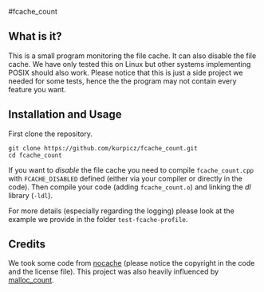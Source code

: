 #fcache_count

## What is it?
This is a small program monitoring the file cache.
It can also disable the file cache.
We have only tested this on Linux but other systems implementing POSIX should also work.
Please notice that this is just a side project we needed for some tests, hence the the program may not contain every feature you want.

## Installation and Usage
First clone the repository.
```
git clone https://github.com/kurpicz/fcache_count.git
cd fcache_count
```
If you want to *disable* the file cache you need to compile `fcache_count.cpp` with `FCACHE_DISABLED` defined (either via your compiler or directly in the code).
Then compile your code (adding `fcache_count.o`) and linking the *dl* library (`-ldl`).

For more details (especially regarding the logging) please look at the example we provide in the folder `test-fcache-profile`.

## Credits
We took some code from [nocache](https://github.com/feh/nocache) (please notice the copyright in the code and the license file).
This project was also heavily influenced by [malloc_count](https://github.com/bingmann/malloc_count).
